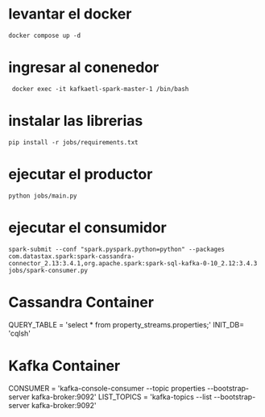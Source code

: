 # levantar el docker

```{bash}
docker compose up -d
```


# ingresar al conenedor

```{bash}
 docker exec -it kafkaetl-spark-master-1 /bin/bash
```

# instalar las librerias

```{bash}
pip install -r jobs/requirements.txt
```

# ejecutar el productor

```{bash}
python jobs/main.py
```


# ejecutar el consumidor

```{bash}
spark-submit --conf "spark.pyspark.python=python" --packages com.datastax.spark:spark-cassandra-connector_2.13:3.4.1,org.apache.spark:spark-sql-kafka-0-10_2.12:3.4.3 jobs/spark-consumer.py
```


# Cassandra Container

QUERY_TABLE = 'select * from property_streams.properties;'
INIT_DB= 'cqlsh'


# Kafka Container

CONSUMER = 'kafka-console-consumer --topic properties --bootstrap-server kafka-broker:9092'
LIST_TOPICS = 'kafka-topics --list --bootstrap-server kafka-broker:9092'